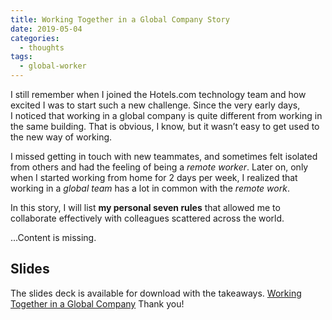 ```yaml
---
title: Working Together in a Global Company Story
date: 2019-05-04
categories:
  - thoughts
tags:
  - global-worker
---
```

I still remember when I joined the Hotels.com technology team and how excited I was to start such a new challenge. Since the very early days, I noticed that working in a global company is quite different from working in the same building. That is obvious, I know, but it wasn’t easy to get used to the new way of working.

I missed getting in touch with new teammates, and sometimes felt isolated from others and had the feeling of being a *remote worker*. Later on, only when I started working from home for 2 days per week, I realized that working in a *global team* has a lot in common with the *remote work*.

In this story, I will list __my personal seven rules__ that allowed me to collaborate effectively with colleagues scattered across the world.

<!--more-->

...Content is missing.

## Slides

The slides deck is available for download with the takeaways.
[<i class="fa fa-download" aria-hidden="true"></i> Working Together in a Global Company](/downloads/talks/working-together-in-a-global-company.pdf)
Thank you!
